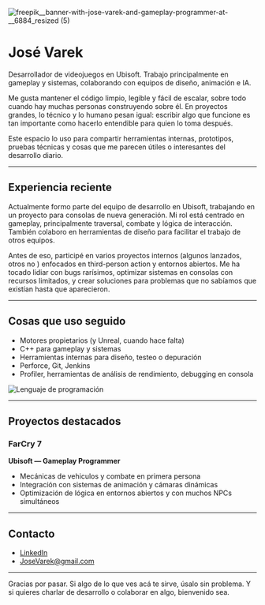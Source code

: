 
![freepik__banner-with-jose-varek-and-gameplay-programmer-at-__6884_resized (5)](https://github.com/user-attachments/assets/0f8b257e-5217-4a9c-a91a-c456c5fb3766)


# José Varek

Desarrollador de videojuegos en Ubisoft. Trabajo principalmente en gameplay y sistemas, colaborando con equipos de diseño, animación e IA.

Me gusta mantener el código limpio, legible y fácil de escalar, sobre todo cuando hay muchas personas construyendo sobre él. En proyectos grandes, lo técnico y lo humano pesan igual: escribir algo que funcione es tan importante como hacerlo entendible para quien lo toma después.

Este espacio lo uso para compartir herramientas internas, prototipos, pruebas técnicas y cosas que me parecen útiles o interesantes del desarrollo diario.

---

## Experiencia reciente

Actualmente formo parte del equipo de desarrollo en Ubisoft, trabajando en un proyecto para consolas de nueva generación. Mi rol está centrado en gameplay, principalmente traversal, combate y lógica de interacción. También colaboro en herramientas de diseño para facilitar el trabajo de otros equipos.

Antes de eso, participé en varios proyectos internos (algunos lanzados, otros no ) enfocados en third-person action y entornos abiertos. Me ha tocado lidiar con bugs rarísimos, optimizar sistemas en consolas con recursos limitados, y crear soluciones para problemas que no sabíamos que existían hasta que aparecieron.

---

## Cosas que uso seguido

- Motores propietarios (y Unreal, cuando hace falta)
- C++ para gameplay y sistemas
- Herramientas internas para diseño, testeo o depuración
- Perforce, Git, Jenkins
- Profiler, herramientas de análisis de rendimiento, debugging en consola

![Lenguaje de programación](https://github.com/user-attachments/assets/48824a99-cc55-4bda-bad9-e6babaa3783d)

---

##  Proyectos destacados

###  FarCry 7
**Ubisoft — Gameplay Programmer**

- Mecánicas de vehiculos y combate en primera persona
- Integración con sistemas de animación y cámaras dinámicas
- Optimización de lógica en entornos abiertos y con muchos NPCs simultáneos

---

## Contacto

- [LinkedIn](https://linkedin.com/in/JoséVarek)
-  JoseVarek@gmail.com

---

Gracias por pasar. Si algo de lo que ves acá te sirve, úsalo sin problema. Y si quieres charlar de desarrollo o colaborar en algo, bienvenido sea.











<!--Here are some ideas to get you started:

- 🔭 I’m currently working on ...
- 🌱 I’m currently learning ...
- 👯 I’m looking to collaborate on ...
- 🤔 I’m looking for help with ...
- 💬 Ask me about ...
- 📫 How to reach me: ...
- 😄 Pronouns: ...
- ⚡ Fun fact: ...
-->

